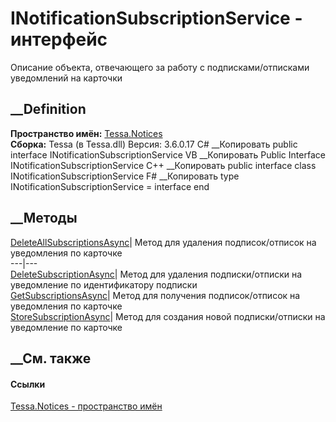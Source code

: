 # INotificationSubscriptionService - интерфейс
Описание объекта, отвечающего за работу с подписками/отписками уведомлений на
карточки
## __Definition
 **Пространство имён:** [Tessa.Notices](N_Tessa_Notices.htm)  
 **Сборка:** Tessa (в Tessa.dll) Версия: 3.6.0.17
C# __Копировать
     public interface INotificationSubscriptionService
VB __Копировать
     Public Interface INotificationSubscriptionService
C++ __Копировать
     public interface class INotificationSubscriptionService
F# __Копировать
     type INotificationSubscriptionService = interface end
##  __Методы
[DeleteAllSubscriptionsAsync](M_Tessa_Notices_INotificationSubscriptionService_DeleteAllSubscriptionsAsync.htm)|
Метод для удаления подписок/отписок на уведомления по карточке  
---|---  
[DeleteSubscriptionAsync](M_Tessa_Notices_INotificationSubscriptionService_DeleteSubscriptionAsync.htm)|
Метод для удаления подписки/отписки на уведомление по идентификатору подписки  
[GetSubscriptionsAsync](M_Tessa_Notices_INotificationSubscriptionService_GetSubscriptionsAsync.htm)|
Метод для получения подписок/отписок на уведомления по карточке  
[StoreSubscriptionAsync](M_Tessa_Notices_INotificationSubscriptionService_StoreSubscriptionAsync.htm)|
Метод для создания новой подписки/отписки на уведомление по карточке  
## __См. также
#### Ссылки
[Tessa.Notices - пространство имён](N_Tessa_Notices.htm)
